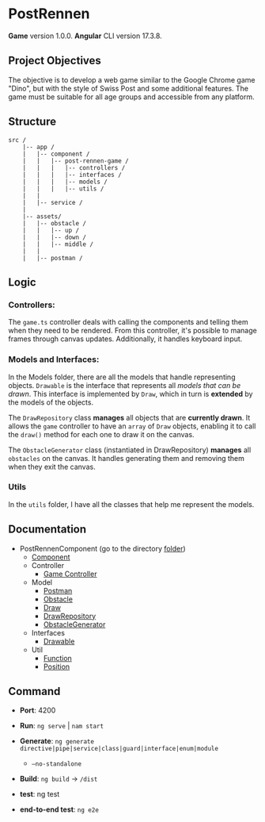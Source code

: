 # PostRennen

**Game** version 1.0.0.
**Angular** CLI version 17.3.8.

## Project Objectives
The objective is to develop a web game similar to the Google Chrome game "Dino", but with the style of Swiss Post and some additional features.
The game must be suitable for all age groups and accessible from any platform.


## Structure

``` 
src /
	|-- app /
	|	|-- component /
	|	|	|-- post-rennen-game /
	|	|	|	|-- controllers /
	|	|	|	|-- interfaces /
	|	|	|	|-- models /
	|	|	|	|-- utils /
	|	|	
	|	|-- service /
	|	
	|-- assets/
	|	|-- obstacle /
	|	|	|-- up /
	|	|	|-- down /
	|	|	|-- middle /
	|	|
	|	|-- postman /

```

## Logic

### Controllers:
The `game.ts` controller deals with calling the components and telling them when they need to be rendered. From this controller, it's possible to manage frames through canvas updates. Additionally, it handles keyboard input.

### Models and Interfaces:
In the Models folder, there are all the models that handle representing objects. `Drawable` is the interface that represents all *models that can be drawn*. This interface is implemented by `Draw`, which in turn is **extended** by the models of the objects.

The `DrawRepository` class **manages** all objects that are **currently drawn**. It allows the `game` controller to have an `array` of `Draw` objects, enabling it to call the `draw()` method for each one to draw it on the canvas.

The `ObstacleGenerator` class (instantiated in DrawRepository) **manages** all `obstacles` on the canvas. It handles generating them and removing them when they exit the canvas.

### Utils
In the `utils` folder, I have all the classes that help me represent the models.

## Documentation
- PostRennenComponent (go to the directory [folder](./02_APP/PostRennen/src/app/component/post-rennen-game/))
  - [Component](./01_DOC/component/post-rennen-game/component.md)
  - Controller
    - [Game Controller](./01_DOC/component/post-rennen-game/controllers/game.md)
  - Model
    - [Postman](./01_DOC/component/post-rennen-game/models/postman.md)
    - [Obstacle](./01_DOC/component/post-rennen-game/models/obstacle.md)
    - [Draw](./01_DOC/component/post-rennen-game/models/draw.md)
    - [DrawRepository](./01_DOC/component/post-rennen-game/models/drawRepository.md)
    - [ObstacleGenerator](./01_DOC/component/post-rennen-game/models/obstacleGenerator.md)
  - Interfaces
	- [Drawable](./01_DOC/component/post-rennen-game/interfaces/drawable.md)
  - Util
    - [Function](./01_DOC/component/post-rennen-game/utils/function.md)
    - [Position](./01_DOC/component/post-rennen-game/utils/position.md)


## Command
- **Port**: 4200

- **Run**: `ng serve` | `nam start`

- **Generate**: `ng generate directive|pipe|service|class|guard|interface|enum|module`
  - `—no-standalone`

- **Build**: `ng build`  -> `/dist`

- **test**: ng test

- **end-to-end test**: `ng e2e`
